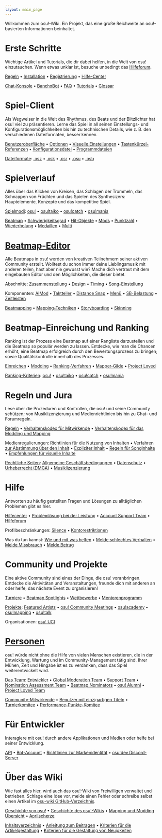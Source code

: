 ```yaml
---
layout: main_page
---
```


<div class="wiki-main-page__blurb">
Willkommen zum osu!-Wiki. Ein Projekt, das eine große Reichweite an osu!-basierten Informationen beinhaltet.
</div>

<div class="wiki-main-page__panels">
<div class="wiki-main-page-panel wiki-main-page-panel--full">

# Erste Schritte

Wichtige Artikel und Tutorials, die dir dabei helfen, in die Welt von osu! einzutauchen. Wenn etwas unklar ist, besuche unbedingt das [Hilfeforum](https://osu.ppy.sh/forum/5).

[Regeln](/wiki/Rules) • [Installation](/wiki/Client/Installation) • [Registrierung](/wiki/Registration) • [Hilfe-Center](/wiki/Help_centre)

[Chat-Konsole](/wiki/Client/Interface/Chat_console) • [BanchoBot](/wiki/BanchoBot) • [FAQ](/wiki/FAQ) • [Tutorials](/wiki/Guides) • [Glossar](/wiki/Glossary)

</div>
<div class="wiki-main-page-panel">

# Spiel-Client

Als Wegweiser in die Welt des Rhythmus, des Beats und der Blitzlichter hat osu! viel zu präsentieren. Lerne das Spiel in all seinen Einstellungs- und Konfigurationsmöglichkeiten bis hin zu technischen Details, wie z. B. den verschiedenen Dateiformaten, besser kennen.

[Benutzeroberfläche](/wiki/Client/Interface) • [Optionen](/wiki/Client/Options) • [Visuelle Einstellungen](/wiki/Client/Interface/Visual_settings) • [Tastenkürzel-Referenzen](/wiki/Client/Keyboard_shortcuts) • [Konfigurationsdatei](/wiki/Client/Program_files/User_configuration_file) • [Programmdateien](/wiki/Client/Program_files)

[Dateiformate](/wiki/Client/File_formats): [.osz](/wiki/osu!_File_Formats/Osz_(file_format)) • [.osk](/wiki/osu!_File_Formats/Osk_(file_format)) • [.osr](/wiki/osu!_File_Formats/Osr_(file_format)) • [.osu](/wiki/osu!_File_Formats/Osu_(file_format)) • [.osb](/wiki/osu!_File_Formats/Osb_(file_format))

</div>
<div class="wiki-main-page-panel">

# Spielverlauf

Alles über das Klicken von Kreisen, das Schlagen der Trommeln, das Schnappen von Früchten und das Spielen des Synthesizers: Hauptelemente, Konzepte und das kompetitive Spiel.

[Spielmodi](/wiki/Game_mode): [osu!](/wiki/Game_mode/osu!) • [osu!taiko](/wiki/Game_mode/osu!taiko) • [osu!catch](/wiki/Game_mode/osu!catch) • [osu!mania](/wiki/Game_mode/osu!mania)

[Beatmap](/wiki/Beatmap) • [Schwierigkeitsgrad](/wiki/Beatmap/Difficulty) • [Hit-Objekte](/wiki/Hit_object) • [Mods](/wiki/Game_modifier) • [Punktzahl](/wiki/Gameplay/Score) • [Wiederholung](/wiki/Gameplay/Replay) • [Medaillen](/wiki/Medals) • [Multi](/wiki/Client/Interface/Multiplayer)

</div>
<div class="wiki-main-page-panel">

# [Beatmap-Editor](/wiki/Client/Beatmap_editor)

Alle Beatmaps in osu! werden von kreativen Teilnehmern seiner aktiven Community erstellt. Wolltest du schon immer deine Lieblingsmusik mit anderen teilen, hast aber nie gewusst wie? Mache dich vertraut mit dem eingebauten Editor und den Möglichkeiten, die dieser bietet.

Abschnitte: [Zusammenstellung](/wiki/Client/Beatmap_editor/Compose) • [Design](/wiki/Client/Beatmap_editor/Design) • [Timing](/wiki/Client/Beatmap_editor/Timing) • [Song-Einstellung](/wiki/Client/Beatmap_editor/Song_Setup)

Komponenten: [AiMod](/wiki/Client/Beatmap_editor/AiMod) • [Taktteiler](/wiki/Client/Beatmap_editor/Beat_Snap_Divisor) • [Distance Snap](/wiki/Client/Beatmap_editor/Distance_snap) • [Menü](/wiki/Client/Beatmap_editor/Menu) • [SB-Belastung](/wiki/Client/Beatmap_editor/SB_Load) • [Zeitleisten](/wiki/Client/Beatmap_editor/Timelines)

[Beatmapping](/wiki/Beatmapping) • [Mapping-Techniken](/wiki/Mapping_techniques) • [Storyboarding](/wiki/Storyboard#erstellen-eines-storyboards) • [Skinning](/wiki/Skinning)

</div>
<div class="wiki-main-page-panel">

# Beatmap-Einreichung und Ranking

Ranking ist der Prozess eine Beatmap auf einer Rangliste darzustellen und die Beatmap so populär werden zu lassen. Entdecke, wie man die Chancen erhöht, eine Beatmap erfolgreich durch den Bewertungsprozess zu bringen; sowie Qualitätskontrolle innerhalb des Prozesses.

[Einreichen](/wiki/Submission) • [Modding](/wiki/Modding) • [Ranking-Verfahren](/wiki/Beatmap_ranking_procedure) • [Mapper-Gilde](/wiki/Community/Mappers_Guild) • [Project Loved](/wiki/Community/Project_Loved)

[Ranking-Kriterien](/wiki/Ranking_Criteria): [osu!](/wiki/Ranking_Criteria/osu!) • [osu!taiko](/wiki/Ranking_Criteria/osu!taiko) • [osu!catch](/wiki/Ranking_Criteria/osu!catch) • [osu!mania](/wiki/Ranking_Criteria/osu!mania)

</div>
<div class="wiki-main-page-panel">

# Regeln und Jura

Lese über die Prozeduren und Kontrollen, die osu! und seine Community schützen; von Musiklizenzierung und Medienrichtlinien bis hin zu Chat- und Forumregeln.

[Regeln](/wiki/Rules) • [Verhaltenskodex für Mitwirkende](/wiki/Contributor_Code_of_Conduct) • [Verhaltenskodex für das Modding und Mapping](/wiki/Rules/Code_of_Conduct_for_Modding_and_Mapping)

Medienregulierungen: [Richtlinien für die Nutzung von Inhalten](/wiki/Rules/Content_Usage_Guidelines) • [Verfahren zur Abstimmung über den Inhalt](/wiki/Rules/Content_Voting_Process) • [Expliziter Inhalt](/wiki/Rules/Explicit_Content) • [Regeln für Songinhalte](/wiki/Rules/Song_Content_Rules) • [Empfehlungen für visuelle Inhalte](/wiki/Rules/Visual_Content_Considerations)

[Rechtliche Seiten](/wiki/Legal): [Allgemeine Geschäftsbedingungen](/wiki/Legal/Terms) • [Datenschutz](/wiki/Legal/Privacy) • [Urheberrecht (DMCA)](/wiki/Legal/Copyright) • [Musiklizenzierung](/wiki/Legal/Music_licensing)

</div>
<div class="wiki-main-page-panel">

# Hilfe

Antworten zu häufig gestellten Fragen und Lösungen zu alltäglichen Problemen gibt es hier.

[Hilfecenter](/wiki/Help_centre) • [Problemlösung bei der Leistung](/wiki/Performance_troubleshooting) • [Account Support Team](/wiki/People/The_Team/Account_support_team) • [Hilfeforum](https://osu.ppy.sh/forum/5)

Profilbeschränkungen: [Silence](/wiki/Silence) • [Kontorestriktionen](/wiki/Help_centre/Account_restrictions)

Was du tun kannst: [Wie und mit was helfen](/wiki/Community/How_you_can_help!) • [Melde schlechtes Verhalten](/wiki/Reporting_bad_behaviour) • [Melde Missbrauch](/wiki/Reporting_bad_behaviour/Abuse) • [Melde Betrug](/wiki/Reporting_bad_behaviour/Handling_foul_play)

</div>
<div class="wiki-main-page-panel">

# Community und Projekte

Eine aktive Community sind eines der Dinge, die osu! voranbringen. Entdecke die Aktivitätan und Veranstaltungen, freunde dich mit anderen an oder helfe, das nächste Event zu organisieren!

[Turniere](/wiki/Tournaments) • [Beatmap Spotlights](/wiki/Beatmap_Spotlights) • [Wettbewerbe](/wiki/Contests) • [Mentorenprogramm](/wiki/Community/Community_Mentorship_Program)

[Projekte](/wiki/Community/Projects): [Featured Artists](/wiki/Featured_Artists) • [osu! Community Meetings](/wiki/Community/osu!_community_meetings) • [osu!academy](/wiki/Community/Video_series/osu!academy) • [osu!mapping](/wiki/Community/Video_series/osu!mapping) • [osu!talk](/wiki/Community/Video_series/osu!talk)

Organisationen: [osu! UCI](/wiki/Community/Organisations/osu!_UCI)

</div>
<div class="wiki-main-page-panel">

# [Personen](/wiki/People)

osu! würde nicht ohne die Hilfe von vielen Menschen existieren, die in der Entwicklung, Wartung und im Community-Management tätig sind. Ihrer Mühen, Zeit und Hingabe ist es zu verdanken, dass das Spiel weiterentwickelt wird.

[Das Team](/wiki/People/The_Team): [Entwickler](/wiki/People/The_Team/Developers) • [Global Moderation Team](/wiki/People/The_Team/Global_Moderation_Team) • [Support Team](/wiki/People/The_Team/Support_Team) • [Nomination Assessment Team](/wiki/People/The_Team/Nomination_Assessment_Team) • [Beatmap Nominators](/wiki/People/The_Team/Beatmap_Nominators) • [osu! Alumni](/wiki/People/The_Team/osu!_Alumni) • [Project Loved Team](/wiki/People/The_Team/Project_Loved_Team)

[Community-Mitwirkende](/wiki/People/Community_Contributors) • [Benutzer mit einzigartigen Titeln](/wiki/People/Users_with_unique_titles) • [Turnierkomitee](/wiki/People/Tournament_Committee) • [Performance-Punkte-Komitee](/wiki/People/Performance_Points_Committee)

</div>
<div class="wiki-main-page-panel">

# Für Entwickler

Interagiere mit osu! durch andere Applikationen und Medien oder helfe bei seiner Entwicklung.

[API](/wiki/osu!api) • [Bot-Account](/wiki/Bot_account) • [Richtlinien zur Markenidentität](/wiki/Brand_identity_guidelines) • [osu!dev Discord-Server](/wiki/Community/osu!dev_Discord_server)

</div>
<div class="wiki-main-page-panel">

# Über das Wiki

Wie fast alles hier, wird auch das osu!-Wiki von Freiwilligen verwaltet und betrieben. Schlage eine Idee vor, melde einen Fehler oder schreibe selbst einen Artikel im [osu-wiki GitHub-Verzeichnis](https://github.com/ppy/osu-wiki).

[Geschichte von osu!](/wiki/History_of_osu!) • [Geschichte des osu!-Wikis](/wiki/History_of_osu!/osu!_wiki) • [Mapping und Modding Übersicht](/wiki/Mapping_and_Modding_Timeline) • [Aprilscherze](/wiki/History_of_osu!/April_Fools)

[Inhaltsverzeichnis](/wiki/Sitemap) • [Anleitung zum Beitragen](/wiki/osu!_wiki/Contribution_guide) • [Kriterien für die Artikelgestaltung](/wiki/Article_styling_criteria) • [Kriterien für die Gestaltung von Neuigkeiten](/wiki/News_styling_criteria)

</div>
</div>
